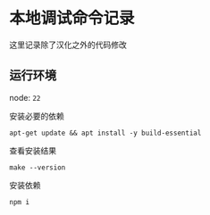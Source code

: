 # 本地调试命令记录

这里记录除了汉化之外的代码修改

## 运行环境
node: `22`

安装必要的依赖
```
apt-get update && apt install -y build-essential
```

查看安装结果
```
make --version
```

安装依赖
```
npm i
```


